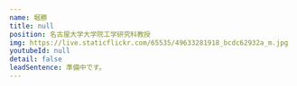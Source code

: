 ```yaml
---
name: 堀勝
title: null
position: 名古屋大学大学院工学研究科教授
img: https://live.staticflickr.com/65535/49633281918_bcdc62932a_m.jpg
youtubeId: null
detail: false
leadSentence: 準備中です。
---
```

